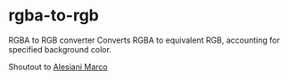 # rgba-to-rgb
RGBA to RGB converter
Converts RGBA to equivalent RGB, accounting for specified background color.

Shoutout to [Alesiani Marco](https://github.com/marcodiiga/)
